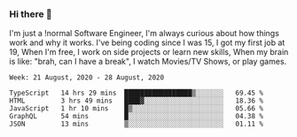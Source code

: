 ### Hi there 👋

I'm just a !normal Software Engineer, I'm always curious about how things work and why it works. I've being coding since I was 15, I got my first job at 19, When I'm free, I work on side projects or learn new skills, When my brain is like: "brah, can I have a break", I watch Movies/TV Shows, or play games.

<!--START_SECTION:waka-->
```text
Week: 21 August, 2020 - 28 August, 2020

TypeScript   14 hrs 29 mins  █████████████████▒░░░░░░░   69.45 % 
HTML         3 hrs 49 mins   ████▓░░░░░░░░░░░░░░░░░░░░   18.36 % 
JavaScript   1 hr 10 mins    █▒░░░░░░░░░░░░░░░░░░░░░░░   05.66 % 
GraphQL      54 mins         █░░░░░░░░░░░░░░░░░░░░░░░░   04.38 % 
JSON         13 mins         ▒░░░░░░░░░░░░░░░░░░░░░░░░   01.11 % 
```
<!--END_SECTION:waka-->

<!--
**Oudmane/Oudmane** is a ✨ _special_ ✨ repository because its `README.md` (this file) appears on your GitHub profile.

Here are some ideas to get you started:

- 🔭 I’m currently working on ...
- 🌱 I’m currently learning ...
- 👯 I’m looking to collaborate on ...
- 🤔 I’m looking for help with ...
- 💬 Ask me about ...
- 📫 How to reach me: ...
- 😄 Pronouns: ...
- ⚡ Fun fact: ...
-->

